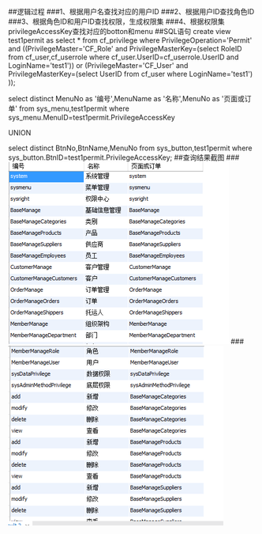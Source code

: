 ##逻辑过程
###1、根据用户名查找对应的用户ID
###2、根据用户ID查找角色ID
###3、根据角色ID和用户ID查找权限，生成权限集
###4、根据权限集privilegeAccessKey查找对应的botton和menu
##SQL语句
create view test1permit as select * from cf_privilege 
where PrivilegeOperation='Permit' and ((PrivilegeMaster='CF_Role' and PrivilegeMasterKey=(select RoleID from cf_user,cf_userrole where cf_user.UserID=cf_userrole.UserID and LoginName='test1'))
or (PrivilegeMaster='CF_User' and PrivilegeMasterKey=(select UserID from cf_user where LoginName='test1') ));

select distinct MenuNo as '编号',MenuName as '名称',MenuNo as '页面或订单' from sys_menu,test1permit where
sys_menu.MenuID=test1permit.PrivilegeAccessKey

UNION

select distinct BtnNo,BtnName,MenuNo from sys_button,test1permit where
sys_button.BtnID=test1permit.PrivilegeAccessKey;
##查询结果截图
###![image](https://github.com/Anneheng/MIS2/blob/master/1.PNG)
###![image](https://github.com/Anneheng/MIS2/blob/master/2.PNG)
